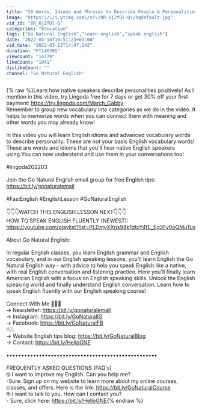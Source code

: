 ```yaml
---
title: "50 Words, Idioms and Phrases to Describe People & Personalities Positively"
image: "https:\/\/i.ytimg.com\/vi\/8R_6jZfQl-Q\/hqdefault.jpg"
vid_id: "8R_6jZfQl-Q"
categories: "Education"
tags: ["Go Natural English","learn english","speak english"]
date: "2022-03-14T16:51:23+03:00"
vid_date: "2022-03-12T14:47:14Z"
duration: "PT14M39S"
viewcount: "14779"
likeCount: "1041"
dislikeCount: ""
channel: "Go Natural English"
---
```

{% raw %}Learn how native speakers describe personalities positively! As I mention in this video, try Lingoda free for 7 days or get 30% off your first payment: <a rel="nofollow" target="blank" href="https://try.lingoda.com/March_Gabby">https://try.lingoda.com/March_Gabby</a><br />Remember to group new vocabulary into categories as we do in the video. It helps to memorize words when you can connect them with meaning and other words you may already know!<br /><br />In this video you will learn English idioms and advanced vocabulary words to describe personality. These are not your basic English vocabulary words! These are words and idioms that you'll hear native English speakers using.You can now understand and use them in your conversations too! <br /><br />#lingoda202203<br /><br />Join the Go Natural English email group for free English tips: <a rel="nofollow" target="blank" href="https://bit.ly/gonaturalemail">https://bit.ly/gonaturalemail</a><br /><br />#FastEnglish #EnglishLesson #GoNaturalEnglish<br /><br />👇👇👇WATCH THIS ENGLISH LESSON NEXT👇👇👇<br />HOW TO SPEAK ENGLISH FLUENTLY (NEWEST): <a rel="nofollow" target="blank" href="https://youtube.com/playlist?list=PLDmyXXns94k1dtoY4fL_Eg3Fy0oQMu1Ln">https://youtube.com/playlist?list=PLDmyXXns94k1dtoY4fL_Eg3Fy0oQMu1Ln</a><br /><br />About Go Natural English:<br /><br />In regular English classes, you learn English grammar and English vocabulary, and in our English speaking lessons, you'll learn English the Go Natural English way - with advice to help you speak English like a native, with real English conversation and listening practice. Here you'll finally learn American English with a focus on English speaking skills. Unlock the English speaking world and finally understand English conversation. Learn how to speak English fluently with our English speaking course!  <br /><br />Connect With Me 🙋🏼‍♀️<br />→ Newsletter: <a rel="nofollow" target="blank" href="https://bit.ly/gonaturalemail">https://bit.ly/gonaturalemail</a><br />→ Instagram: <a rel="nofollow" target="blank" href="https://bit.ly/GoNaturalIG">https://bit.ly/GoNaturalIG</a><br />→ Facebook:  <a rel="nofollow" target="blank" href="https://bit.ly/GoNaturalFB">https://bit.ly/GoNaturalFB</a><br /> 👇🏼<br />→ Website English tips blog:  <a rel="nofollow" target="blank" href="https://bit.ly/GoNaturalBlog">https://bit.ly/GoNaturalBlog</a><br />→ Contact: <a rel="nofollow" target="blank" href="https://bit.ly/HelloGNE">https://bit.ly/HelloGNE</a><br /><br />••••••••••••••••••••••••••••••••••••••••­­­•••••••••••<br /><br />FREQUENTLY ASKED QUESTIONS (FAQ's)<br />🤓 I want to improve my English. Can you help me?<br /> -Sure. Sign up on my website to learn more about my online courses, classes, and offers. Here is the link: <a rel="nofollow" target="blank" href="https://bit.ly/GoNaturalCourse">https://bit.ly/GoNaturalCourse</a><br />🤓  I want to talk to you. How can I contact you?<br />- Sure, click here: <a rel="nofollow" target="blank" href="https://bit.ly/HelloGNE">https://bit.ly/HelloGNE</a>{% endraw %}
